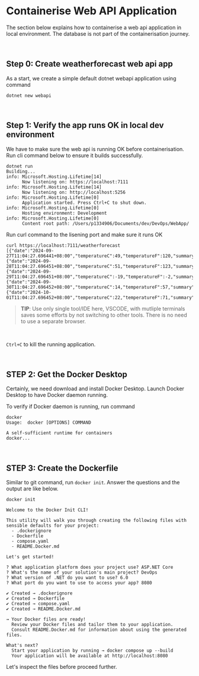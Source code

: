 # Containerise Web API Application

The section below explains how to containerise a web api application in local environment. The database is not part of the containerisation journey.

&nbsp;

## Step 0: Create weatherforecast web api app

As a start, we create a simple default dotnet webapi application using command

```
dotnet new webapi
```

&nbsp;

## Step 1: Verify the app runs OK in local dev environment

We have to make sure the web api is running OK before containerisation. Run cli command below to ensure it builds successfully.

```
dotnet run
Building...
info: Microsoft.Hosting.Lifetime[14]
      Now listening on: https://localhost:7111
info: Microsoft.Hosting.Lifetime[14]
      Now listening on: http://localhost:5256
info: Microsoft.Hosting.Lifetime[0]
      Application started. Press Ctrl+C to shut down.
info: Microsoft.Hosting.Lifetime[0]
      Hosting environment: Development
info: Microsoft.Hosting.Lifetime[0]
      Content root path: /Users/p1334906/Documents/dev/DevOps/WebApp/
```



Run curl command to the lisening port and make sure it runs OK

```
curl https://localhost:7111/weatherforecast
[{"date":"2024-09-27T11:04:27.696441+08:00","temperatureC":49,"temperatureF":120,"summary":"Cool"},{"date":"2024-09-28T11:04:27.696451+08:00","temperatureC":51,"temperatureF":123,"summary":"Scorching"},{"date":"2024-09-29T11:04:27.696451+08:00","temperatureC":-19,"temperatureF":-2,"summary":"Cool"},{"date":"2024-09-30T11:04:27.696452+08:00","temperatureC":14,"temperatureF":57,"summary":"Cool"},{"date":"2024-10-01T11:04:27.696452+08:00","temperatureC":22,"temperatureF":71,"summary":"Freezing"}]
```

> **TIP**: Use only single tool/IDE here, VSCODE, with mutliple terminals saves some efforts by not switching to other tools. There is no need to use a separate browser.

&nbsp;

`Ctrl+C` to kill the running application.

&nbsp;

## STEP 2: Get the Docker Desktop

Certainly, we need download and install Docker Desktop. Launch Docker Desktop to have Docker daemon running.

To verify if Docker daemon is running, run command

```
docker 
Usage:  docker [OPTIONS] COMMAND

A self-sufficient runtime for containers
docker...
```

&nbsp;

## STEP 3: Create the Dockerfile

Similar to git command, run `docker init`. Answer the questions and the output are like below.

```
docker init

Welcome to the Docker Init CLI!

This utility will walk you through creating the following files with sensible defaults for your project:
  - .dockerignore
  - Dockerfile
  - compose.yaml
  - README.Docker.md

Let's get started!

? What application platform does your project use? ASP.NET Core
? What's the name of your solution's main project? DevOps
? What version of .NET do you want to use? 6.0
? What port do you want to use to access your app? 8080

✔ Created → .dockerignore
✔ Created → Dockerfile
✔ Created → compose.yaml
✔ Created → README.Docker.md

→ Your Docker files are ready!
  Review your Docker files and tailor them to your application.
  Consult README.Docker.md for information about using the generated files.

What's next?
  Start your application by running → docker compose up --build
  Your application will be available at http://localhost:8080
```

Let's inspect the files before proceed further.






